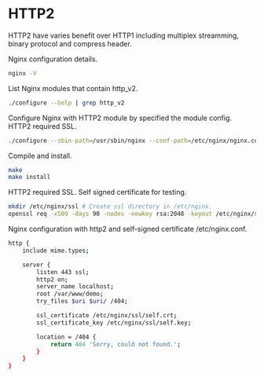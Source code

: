 # HTTP2

HTTP2 have varies benefit over HTTP1 including multiplex streamming, binary protocol and compress header.

Nginx configuration details.

```bash
nginx -V
```

List Nginx modules that contain http_v2.

```bash
./configure --help | grep http_v2
```

Configure Nginx with HTTP2 module by specified the module config. HTTP2 required SSL.

```bash
./configure --sbin-path=/usr/sbin/nginx --conf-path=/etc/nginx/nginx.conf --error-log-path=/var/log/nginx/error.log --http-log-path=/var/log/nginx/access.log --with-pcre --pid-path=/var/run/nginx.pid --with-http_ssl_module --with-http_v2_module
```

Compile and install.

```bash
make
make install
```

HTTP2 required SSL. Self signed certificate for testing.

```bash
mkdir /etc/nginx/ssl # Create ssl directory in /etc/nginx.
openssl req -x509 -days 90 -nodes -newkey rsa:2048 -keyout /etc/nginx/ssl/self.key -out /etc/nginx/ssl/self.crt # Gen self-signed certificate.
```

Nginx configuration with http2 and self-signed certificate /etc/nginx.conf.

```bash
http {
    include mime.types;

    server {
        listen 443 ssl;
        http2 on;
        server_name localhost;
        root /var/www/demo;
        try_files $uri $uri/ /404;

        ssl_certificate /etc/nginx/ssl/self.crt;
        ssl_certificate_key /etc/nginx/ssl/self.key;

        location = /404 {
            return 404 'Sorry, could not found.';
        }
    }
}
```
